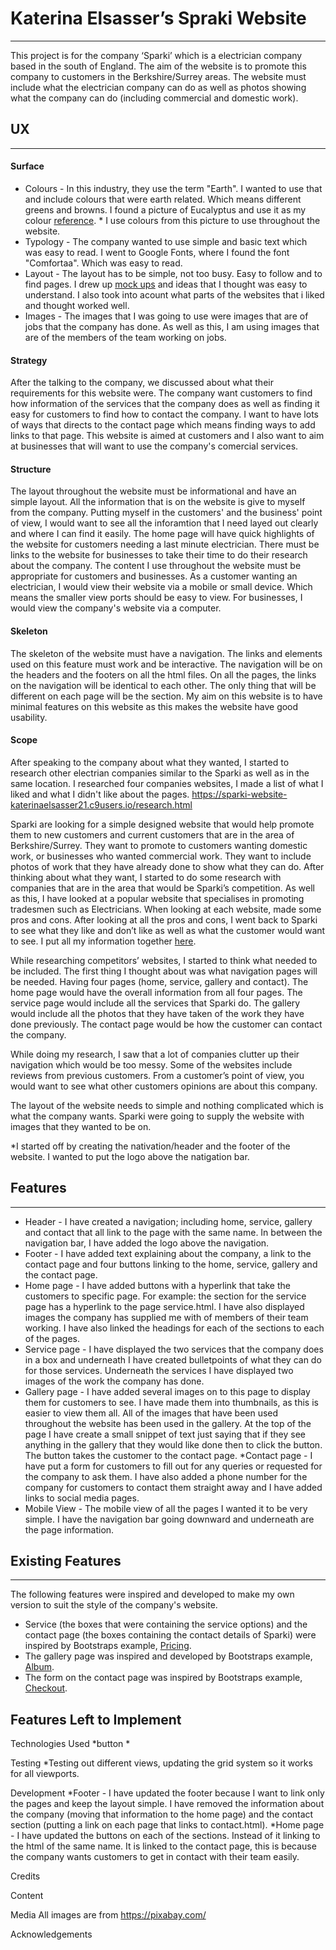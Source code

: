 # Katerina Elsasser’s Spraki Website
-----
This project is for the company ‘Sparki’ which is a electrician company based 
in the south of England. The aim of the website is to promote this company to 
customers in the Berkshire/Surrey areas. The website must include what the 
electrician company can do as well as photos showing what the company can do 
(including commercial and domestic work).

## UX
------
#### Surface
* Colours - In this industry, they use the term "Earth". I wanted to use that and
include colours that were earth related. Which means different greens and 
browns. I found a picture of Eucalyptus and use it as my colour [reference](https://assets.bhg.com/bhg/styles/nfp_1080_portrait/public/images/2015/9/28/Nov-color-opener-NEW.jpg?48XOLehbxwDKpF5J9ZgjBy5aCTxQ2pCj). *
I use colours from this picture to use throughout the website.
* Typology - The company wanted to use simple and basic text which was easy to 
read. I went to Google Fonts, where I found the font "Comfortaa". Which was 
easy to read. 
* Layout - The layout has to be simple, not too busy. Easy to follow and to find
pages. I drew up [mock ups](https://sparki-website-katerinaelsasser21.c9users.io/mock-up.html) and ideas that I thought was easy to understand. I 
also took into acount what parts of the websites that i liked and thought 
worked well.
* Images - The images that I was going to use were images that are of jobs that
the company has done. As well as this, I am using images that are of the members
of the team working on jobs.

#### Strategy
After the talking to the company, we discussed about what their requirements 
for this website were. The company want customers to find how information of
the services that the company does as well as finding it easy for customers to 
find how to contact the company.
I want to have lots of ways that directs to the contact page which means finding
ways to add links to that page. This website is aimed at customers and I also
want to aim at businesses that will want to use the company's comercial services.
#### Structure
The layout throughout the website must be informational and have an simple 
layout. All the information that is on the website is give to myself from the 
company. Putting myself in the customers' and the business' point of view, I 
would want to see all the inforamtion that I need layed out clearly and where I 
can find it easily. The home page will have quick highlights of the website for 
customers needing a last minute electrician. There must be links to the website
for businesses to take their time to do their research about the company.
The content I use throughout the website must be appropriate for customers and 
businesses. As a customer wanting an electrician, I would view their website 
via a mobile or small device. Which means the smaller view ports should be easy
to view. For businesses, I would view the company's website via a computer.
#### Skeleton
The skeleton of the website must have a navigation. The links and 
elements used on this feature must work and be interactive. The navigation will 
be on the headers and the footers on all the html files. On all the pages, the 
links on the navigation will be identical to each other. The only thing that
will be different on each page will be the section.
My aim on this website is to have minimal features on this website as this 
makes the website have good usability.
#### Scope
After speaking to the company about what they wanted, I started to research 
other electrian companies similar to the Sparki as well as in the same location.
I researched four companies websites, I made a list of what I liked and what
I didn't like about the pages.
https://sparki-website-katerinaelsasser21.c9users.io/research.html

Sparki are looking for a simple designed website that would help promote 
them to new customers and current customers that are in the area of 
Berkshire/Surrey. They want to promote to customers wanting domestic work, 
or businesses who wanted commercial work. They want to include 
photos of work that they have already done to show what they can do. 
After thinking about what they want, I started to do some research with 
companies that are in the area that would be Sparki’s competition. As well 
as this, I have looked at a popular website that specialises in promoting 
tradesmen such as Electricians. When looking at each website, made some pros 
and cons. After looking at all the pros and cons, I went back to Sparki to see 
what they like and don’t like as well as what the customer would want to see. I 
put all my information together [here](https://sparki-website-katerinaelsasser21.c9users.io/Research.html).

While researching competitors’ websites, I started to think what needed to be 
included. The first thing I thought about was what navigation pages will be 
needed. Having four pages (home, service, gallery and contact). The home page 
would have the overall information from all four pages. The service page would 
include all the services that Sparki do. The gallery would include all the 
photos that they have taken of the work they have done previously. The contact 
page would be how the customer can contact the company. 

While doing my research, I saw that a lot of companies clutter up their 
navigation which would be too messy. Some of the websites include reviews from 
previous customers. From a customer’s point of view, you would want to see what
other customers opinions are about this company.

The layout of the website needs to simple and nothing complicated which is 
what the company wants. Sparki were going to supply the website with images 
that they wanted to be on. 

*I started off by creating the nativation/header and the footer of the website.
I wanted to put the logo above the natigation bar.


## Features
--------
* Header - I have created a navigation; including home, service, gallery and 
contact that all link to the page with the same name. In between the navigation
bar, I have added the logo above the navigation.
* Footer - I have added text explaining about the company, a link to the contact 
page and four buttons linking to the home, service, gallery and the contact page.
* Home page - I have added buttons with a hyperlink that take the customers to 
specific page. For example: the section for the service page has a hyperlink 
to the page service.html. I have also displayed images the company has supplied
me with of members of their team working.
I have also linked the headings for each of the sections to each of the pages. 
* Service page - I have displayed the two services that the company does in a box
and underneath I have created bulletpoints of what they can do for those services.
Underneath the services I have displayed two images of the work the company has
done.
* Gallery page - I have added several images on to this page to display them for
customers to see. I have made them into thumbnails, as this is easier to view
them all. All of the images that have been used throughout the website has been 
used in the gallery. At the top of the page I have create a small snippet of 
text just saying that if they see anything in the gallery that they would like 
done then to click the button. The button takes the customer to the contact page.
*Contact page - I have put a form for customers to fill out for any queries or 
requested for the company to ask them. I have also added a phone number for the 
company for customers to contact them straight away and I have added links to 
social media pages.
* Mobile View - The mobile view of all the pages I wanted it to be very simple. I
have the navigation bar going downward and underneath are the page information.


## Existing Features
--------
The following features were inspired and  developed to make my own version to 
suit the style of the company's website.
* Service (the boxes that were containing the service options) and the contact 
page (the boxes containing the contact details of Sparki) were inspired by 
Bootstraps example, [Pricing](https://getbootstrap.com/docs/4.3/examples/pricing/).
* The gallery page was inspired and developed by Bootstraps example, [Album](https://getbootstrap.com/docs/4.3/examples/album/).
* The form on the contact page was inspired by Bootstraps example, [Checkout](https://getbootstrap.com/docs/4.3/examples/checkout/).

## Features Left to Implement
Technologies Used
*button
*

Testing
*Testing out different views, updating the grid system so it works for all viewports.

Development
*Footer - I have updated the footer because I want to link only the pages and 
keep the layout simple. I have removed the information about the company (moving
that information to the home page) and the contact section (putting a link on 
each page that links to contact.html).
*Home page - I have updated the buttons on each of the sections. Instead of it
linking to the html of the same name. It is linked to the contact page, this is
because the company wants customers to get in contact with their team easily.

Credits

Content

Media
All images are from https://pixabay.com/

Acknowledgements
